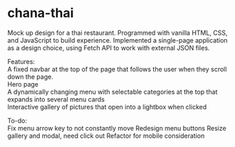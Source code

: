 # chana-thai

Mock up design for a thai restaurant. Programmed with vanilla HTML, CSS, and JavaScript to build experience. Implemented a single-page application as a design choice, using Fetch API to work with external JSON files.  

Features:  
A fixed navbar at the top of the page that follows the user when they scroll down the page.  
Hero page  
A dynamically changing menu with selectable categories at the top that expands into several menu cards  
Interactive gallery of pictures that open into a lightbox when clicked  


To-do:  
Fix menu arrow key to not constantly move
Redesign menu buttons
Resize gallery and modal, need click out
Refactor for mobile consideration
